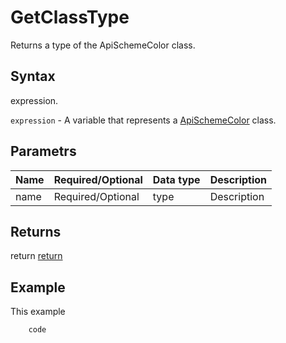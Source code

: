 # GetClassType

Returns a type of the ApiSchemeColor class.

## Syntax

expression.

`expression` - A variable that represents a [ApiSchemeColor](../ApiSchemeColor.md) class.

## Parametrs

| **Name** | **Required/Optional** | **Data type** | **Description** |
| ------------- | ------------- | ------------- | ------------- |
| name | Required/Optional | type | Description |

## Returns

return
[return](todo_link)

## Example

This example

```javascript
	code
```
